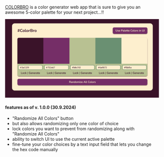 [COLORBRO](https://santten.github.io/color-bro/) is a color generator web app that is sure to give you an awesome 5-color palette for your next project...!!

![alt text](image.png)

#### features as of v. 1.0.0 (30.9.2024)
- "Randomize All Colors" button 
- but also allows randomizing only one color of choice
- lock colors you want to prevent from randomizing along with "Randomize All Colors"
- ability to switch UI to use the current active palette
- fine-tune your color choices by a text input field that lets you change the hex code manually